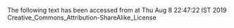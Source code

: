 The following text has been accessed from at Thu Aug 8 22:47:22 IST 2019
Creative_Commons_Attribution-ShareAlike_License
